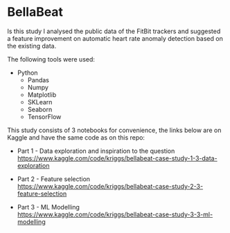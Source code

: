 # BellaBeat

Is this study I analysed the public data of the FitBit trackers and suggested a feature improvement on automatic heart rate anomaly detection based on the existing data.

The following tools were used:
- Python
  - Pandas
  - Numpy
  - Matplotlib
  - SKLearn
  - Seaborn
  - TensorFlow

This study consists of 3 notebooks for convenience, the links below are on Kaggle and have the same code as on this repo:

- Part 1 - Data exploration and inspiration to the question  
    https://www.kaggle.com/code/kriggs/bellabeat-case-study-1-3-data-exploration

- Part 2 - Feature selection  
    https://www.kaggle.com/code/kriggs/bellabeat-case-study-2-3-feature-selection

- Part 3 - ML Modelling  
    https://www.kaggle.com/code/kriggs/bellabeat-case-study-3-3-ml-modelling
